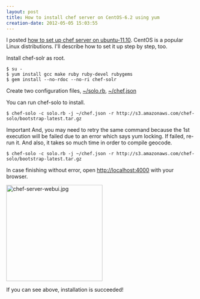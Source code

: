 ```yaml
---
layout: post
title: How to install chef server on CentOS-6.2 using yum
creation-date: 2012-05-05 15:03:55
---
```

I posted [how to set up chef server on ubuntu-11.10](/2012/05/02/chef_server_installation_on_ubuntu-11.10.html).
CentOS is a popular Linux distributions. I'll describe how to set it up step by step, too.

Install chef-solr as root.

    $ su -
    $ yum install gcc make ruby ruby-devel rubygems
    $ gem install --no-rdoc --no-ri chef-solr

Create two configuration files, 
[~/solo.rb](https://gist.github.com/2600816), [~/chef.json](https://gist.github.com/2600821)

You can run chef-solo to install.

    $ chef-solo -c solo.rb -j ~/chef.json -r http://s3.amazonaws.com/chef-solo/bootstrap-latest.tar.gz

<span class="label label-important">Important</span>
And, you may need to retry the same command because the 1st execution will be failed due to an error which says yum locking.
If failed, re-run it. And also, it takes so much time in order to compile geocode.

    $ chef-solo -c solo.rb -j ~/chef.json -r http://s3.amazonaws.com/chef-solo/bootstrap-latest.tar.gz

In case finishing without error, open <http://localhost:4000> with your browser.

<img src="/{{site.paths.image}}/2012-05-05/chef-server-webui.jpg" alt="chef-server-webui.jpg" width="256px"/>

If you can see above, installation is succeeded!

